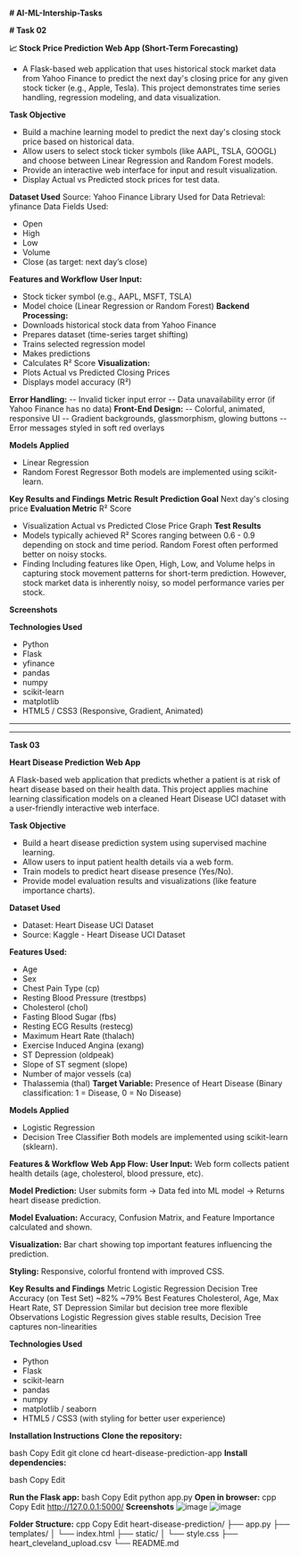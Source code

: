 **# AI-ML-Intership-Tasks**

**# Task 02**

**📈 Stock Price Prediction Web App (Short-Term Forecasting)**

- A Flask-based web application that uses historical stock market data from Yahoo Finance to predict the next day's closing price for any given stock ticker (e.g., Apple, Tesla).
This project demonstrates time series handling, regression modeling, and data visualization.

**Task Objective**
- Build a machine learning model to predict the next day's closing stock price based on historical data.
- Allow users to select stock ticker symbols (like AAPL, TSLA, GOOGL) and choose between Linear Regression and Random Forest models.
- Provide an interactive web interface for input and result visualization.
- Display Actual vs Predicted stock prices for test data.

**Dataset Used**
Source: Yahoo Finance
Library Used for Data Retrieval: yfinance
Data Fields Used:
- Open
- High
- Low
- Volume
- Close (as target: next day’s close)

**Features and Workflow**
**User Input:**
- Stock ticker symbol (e.g., AAPL, MSFT, TSLA)
- Model choice (Linear Regression or Random Forest)
**Backend Processing:**
- Downloads historical stock data from Yahoo Finance
- Prepares dataset (time-series target shifting)
- Trains selected regression model
- Makes predictions
- Calculates R² Score
**Visualization:**
- Plots Actual vs Predicted Closing Prices
- Displays model accuracy (R²)

**Error Handling:**
-- Invalid ticker input error
-- Data unavailability error (if Yahoo Finance has no data)
**Front-End Design:**
-- Colorful, animated, responsive UI
-- Gradient backgrounds, glassmorphism, glowing buttons
-- Error messages styled in soft red overlays

**Models Applied**
- Linear Regression
- Random Forest Regressor
Both models are implemented using scikit-learn.

**Key Results and Findings**
**Metric**	**Result**
**Prediction Goal**	Next day's closing price
**Evaluation Metric**	R² Score
- Visualization	Actual vs Predicted Close Price Graph
**Test Results**
- Models typically achieved R² Scores ranging between 0.6 - 0.9 depending on stock and time period. Random Forest often performed better on noisy stocks.
- Finding	Including features like Open, High, Low, and Volume helps in capturing stock movement patterns for short-term prediction. However, stock market data is inherently noisy, so model performance varies per stock.

**Screenshots**


**Technologies Used**
- Python
- Flask
- yfinance
- pandas
- numpy
- scikit-learn
- matplotlib
- HTML5 / CSS3 (Responsive, Gradient, Animated)
- ---------------------------------------------------------------------------------------------------------------------------------------------------------------------------------------
------------------------------------------------------------------------------------------------------------------------------------------------------------------------------

**Task 03**

**Heart Disease Prediction Web App**

A Flask-based web application that predicts whether a patient is at risk of heart disease based on their health data.
This project applies machine learning classification models on a cleaned Heart Disease UCI dataset with a user-friendly interactive web interface.

**Task Objective**
- Build a heart disease prediction system using supervised machine learning.
- Allow users to input patient health details via a web form.
- Train models to predict heart disease presence (Yes/No).
- Provide model evaluation results and visualizations (like feature importance charts).

**Dataset Used**
- Dataset: Heart Disease UCI Dataset
- Source: Kaggle - Heart Disease UCI Dataset

**Features Used:**
- Age
- Sex
- Chest Pain Type (cp)
- Resting Blood Pressure (trestbps)
- Cholesterol (chol)
- Fasting Blood Sugar (fbs)
- Resting ECG Results (restecg)
- Maximum Heart Rate (thalach)
- Exercise Induced Angina (exang)
- ST Depression (oldpeak)
- Slope of ST segment (slope)
- Number of major vessels (ca)
- Thalassemia (thal)
**Target Variable:**
 Presence of Heart Disease (Binary classification: 1 = Disease, 0 = No Disease)

**Models Applied**
- Logistic Regression
- Decision Tree Classifier
Both models are implemented using scikit-learn (sklearn).

**Features & Workflow**
**Web App Flow:**
**User Input:**
 Web form collects patient health details (age, cholesterol, blood pressure, etc).

**Model Prediction:**
 User submits form → Data fed into ML model → Returns heart disease prediction.

**Model Evaluation:**
 Accuracy, Confusion Matrix, and Feature Importance calculated and shown.

**Visualization:**
 Bar chart showing top important features influencing the prediction.

**Styling:**
 Responsive, colorful frontend with improved CSS.

**Key Results and Findings**
 Metric	Logistic Regression	Decision Tree
 Accuracy (on Test Set)	~82%	~79%
 Best Features	Cholesterol, Age, Max Heart Rate, ST Depression	Similar but decision tree more flexible
 Observations	Logistic Regression gives stable results, Decision Tree captures non-linearities	

**Technologies Used**
- Python
- Flask
- scikit-learn
- pandas
- numpy
- matplotlib / seaborn
- HTML5 / CSS3 (with styling for better user experience)

**Installation Instructions**
**Clone the repository:**

bash
Copy
Edit
git clone 
cd heart-disease-prediction-app
**Install dependencies:**

bash
Copy
Edit

**Run the Flask app:**
bash
Copy
Edit
python app.py
**Open in browser:**
cpp
Copy
Edit
http://127.0.0.1:5000/
**Screenshots**
![image](https://github.com/user-attachments/assets/1b10d01b-5f3f-400e-a564-07df14a71a3e)
![image](https://github.com/user-attachments/assets/46133e59-4278-437a-831f-21971c8991c4)



**Folder Structure:**
cpp
Copy
Edit
heart-disease-prediction/
├── app.py
├── templates/
│   └── index.html
├── static/
│   └── style.css
├── heart_cleveland_upload.csv
└── README.md

